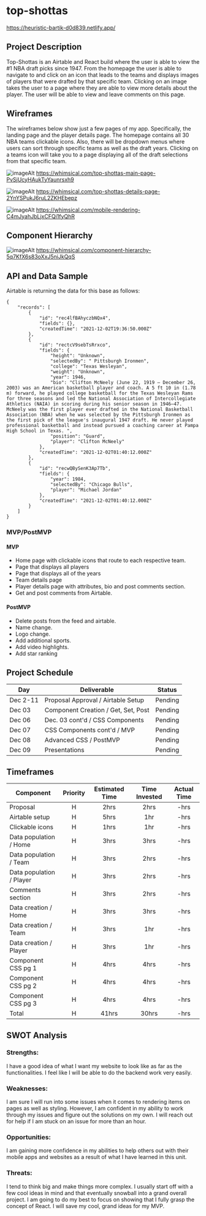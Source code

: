 # top-shottas

https://heuristic-bartik-d0d839.netlify.app/

## Project Description

Top-Shottas is an Airtable and React build where the user is able to view the #1 NBA draft picks since 1947. From the homepage the user is able to navigate to and click on an icon that leads to the teams and displays images of players that were drafted by that specific team. Clicking on an image takes the user to a page where they are able to view more details about the player. The user will be able to view and leave comments on this page.

## Wireframes

The wireframes below show just a few pages of my app. Specifically, the landing page and the player details page. The homepage contains all 30 NBA teams clickable icons. Also, there will be dropdown menus where users can sort through specific teams as well as the draft years. Clicking on a teams icon will take you to a page displaying all of the draft selections from that specific team.

![imageAlt](https://i.imgur.com/ombroPc.png)
https://whimsical.com/top-shottas-main-page-PvSjUcyHAukTyYaunrsxh9

![imageAlt](https://i.imgur.com/FK3h8HR.png)
https://whimsical.com/top-shottas-details-page-2YnYSPukJ6ruL2ZKHEbepz

![imageAlt](https://i.imgur.com/epMoNoy.png)
https://whimsical.com/mobile-rendering-C4mJyahJbLjxCFQi1fyQhR

## Component Hierarchy

![imageAlt](https://i.imgur.com/IfCKLfU.png)
https://whimsical.com/component-hierarchy-5q7KfX6s83oXxJ5niJkQqS

## API and Data Sample

Airtable is returning the data for this base as follows:

```
{
    "records": [
        {
            "id": "rec4lfBAhyczbNQx4",
            "fields": {},
            "createdTime": "2021-12-02T19:36:50.000Z"
        },
        {
            "id": "rectcV9sebTsRrxco",
            "fields": {
                "height": "Unknown",
                "selectedBy": " Pittsburgh Ironmen",
                "college": "Texas Wesleyan",
                "weight": "Unknown",
                "year": 1946,
                "bio": "Clifton McNeely (June 22, 1919 – December 26, 2003) was an American basketball player and coach. A 5 ft 10 in (1.78 m) forward, he played college basketball for the Texas Wesleyan Rams for three seasons and led the National Association of Intercollegiate Athletics (NAIA) in scoring during his senior season in 1946–47. McNeely was the first player ever drafted in the National Basketball Association (NBA) when he was selected by the Pittsburgh Ironmen as the first pick of the league's inaugural 1947 draft. He never played professional basketball and instead pursued a coaching career at Pampa High School in Texas. ",
                "position": "Guard",
                "player": "Clifton McNeely"
            },
            "createdTime": "2021-12-02T01:40:12.000Z"
        },
        {
            "id": "recwQBySenK3Ap7Tb",
            "fields": {
                "year": 1984,
                "selectedBy": "Chicago Bulls",
                "player": "Michael Jordan"
            },
            "createdTime": "2021-12-02T01:40:12.000Z"
        }
    ]
}

```

### MVP/PostMVP

#### MVP

- Home page with clickable icons that route to each respective team.
- Page that displays all players
- Page that displays all of the years
- Team details page
- Player details page with attributes, bio and post comments section.
- Get and post comments from Airtable.

#### PostMVP

- Delete posts from the feed and airtable.
- Name change.
- Logo change.
- Add additional sports.
- Add video highlights.
- Add star ranking

## Project Schedule

| Day      | Deliverable                         | Status  |
| -------- | ----------------------------------- | ------- |
| Dec 2-11 | Proposal Approval / Airtable Setup  | Pending |
| Dec 03   | Component Creation / Get, Set, Post | Pending |
| Dec 06   | Dec. 03 cont'd / CSS Components     | Pending |
| Dec 07   | CSS Components cont'd / MVP         | Pending |
| Dec 08   | Advanced CSS / PostMVP              | Pending |
| Dec 09   | Presentations                       | Pending |

## Timeframes

| Component                | Priority | Estimated Time | Time Invested | Actual Time |
| ------------------------ | :------: | :------------: | :-----------: | :---------: |
| Proposal                 |    H     |      2hrs      |     2hrs      |    -hrs     |
| Airtable setup           |    H     |      5hrs      |      1hr      |    -hrs     |
| Clickable icons          |    H     |      1hrs      |      1hr      |    -hrs     |
| Data population / Home   |    H     |      3hrs      |     3hrs      |    -hrs     |
| Data population / Team   |    H     |      3hrs      |     2hrs      |    -hrs     |
| Data population / Player |    H     |      3hrs      |     2hrs      |    -hrs     |
| Comments section         |    H     |      3hrs      |     2hrs      |    -hrs     |
| Data creation / Home     |    H     |      3hrs      |     3hrs      |    -hrs     |
| Data creation / Team     |    H     |      3hrs      |      1hr      |    -hrs     |
| Data creation / Player   |    H     |      3hrs      |      1hr      |    -hrs     |
| Component CSS pg 1       |    H     |      4hrs      |     4hrs      |    -hrs     |
| Component CSS pg 2       |    H     |      4hrs      |     4hrs      |    -hrs     |
| Component CSS pg 3       |    H     |      4hrs      |     4hrs      |    -hrs     |
| Total                    |    H     |     41hrs      |     30hrs     |    -hrs     |

## SWOT Analysis

### Strengths:

I have a good idea of what I want my website to look like as far as the functionalities. I feel like I will be able to do the backend work very easily.

### Weaknesses:

I am sure I will run into some issues when it comes to rendering items on pages as well as styling. However, I am confident in my ability to work through my issues and figure out the solutions on my own. I will reach out for help if I am stuck on an issue for more than an hour.

### Opportunities:

I am gaining more confidence in my abilities to help others out with their mobile apps and websites as a result of what I have learned in this unit.

### Threats:

I tend to think big and make things more complex. I usually start off with a few cool ideas in mind and that eventually snowball into a grand overall project. I am going to do my best to focus on showing that I fully grasp the concept of React. I will save my cool, grand ideas for my MVP.
